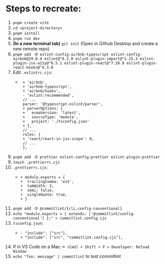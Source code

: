 # Steps to recreate:
1. `pnpm create vite`
1. `cd <project-directory>`
1. `pnpm install`
1. `pnpm run dev`
1. **(In a new terminal tab)** `git init` (Open in Github Desktop and create a new remote repo)
1. `pnpm add -D eslint-config-airbnb-typescript eslint-config-airbnb@19.0.4 eslint@^8.2.0 eslint-plugin-import@^2.25.3 eslint-plugin-jsx-a11y@^6.5.1 eslint-plugin-react@^7.28.0 eslint-plugin-react-hooks@^4.3.0`
1. Edit `.eslintrc.cjs`:
   - ```
      + 'airbnb',
      + 'airbnb-typescript',
      + 'airbnb/hooks',
      - 'eslint:recommended',
      // ...
      parser: '@typescript-eslint/parser',
      + parserOptions: {
      +   ecmaVersion: 'latest',
      +   sourceType: 'module',
      +   project: './tsconfig.json'
      + },
      // ...
      rules: {
      + 'react/react-in-jsx-scope': 0,
      // ...
      },
1. `pnpm add -D prettier eslint-config-prettier eslint-plugin-prettier`
1. `touch .prettierrc.cjs`
1. `.prettierrc.cjs`:
   - ```
     + module.exports = {
     +  trailingComma: 'es5',
     +  tabWidth: 2,
     +  semi: false,
     +  singleQuote: true,
     + }
1. `pnpm add -D @commitlint/{cli,config-conventional}`
1. `echo "module.exports = { extends: ['@commitlint/config-conventional'] };" > commitlint.config.cjs`
1. `tsconfig.json`:
   - ```
     - "include": ["src"],
     + "include": ["src", "commitlint.config.cjs"],
1. If in VS Code on a Mac: `⌘ (Cmd) + Shift + P > Developer: Reload Window`
1. `echo "foo: message" | commitlint` to test commitlint
